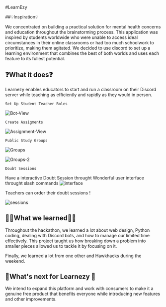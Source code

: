 #LearnEzy


##💡Inspiration💡

We concentrated on building a practical solution for mental health concerns and education throughout the brainstorming process. This application was inspired by students worldwide who were unable to access ideal circumstances in their online classrooms or had too much schoolwork to prioritize, making them agitated. We decided to use discord to set up a learning environment that combines the best of both worlds and uses each feature to its fullest potential.


## ❓What it does❓
Learnezy enables educators to start and run a classroom on their Discord server while teaching as efficiently and rapidly as they would in person.

`Set Up Student Teacher Roles`

![Bot-View](https://cdn.discordapp.com/attachments/885938706568077323/981846298502254592/unknown.png)


`Create Assigments`

![Assignment-View](https://cdn.discordapp.com/attachments/885938706568077323/981846522507456532/unknown.png)


`Public Study Groups`

![Groups](https://cdn.discordapp.com/attachments/885938706568077323/981846955711950859/unknown.png)

![Groups-2](https://cdn.discordapp.com/attachments/885938706568077323/981847151233597480/unknown.png)

`Doubt Sessions`

Have a interactive Doubt Session throught Wonderful user interface throught slash commands
![interface](https://cdn.discordapp.com/attachments/885938706568077323/981849204739678268/unknown.png)


Teachers can order their doubt sessions !

![sessions](https://cdn.discordapp.com/attachments/885938706568077323/981850637325172816/unknown.png)


## 🙋‍♂️What we learned🙋‍♂️
Throughout the hackathon, we learned a lot about web design, Python coding, dealing with Discord bots, and how to manage our limited time effectively. This project taught us how breaking down a problem into smaller pieces allowed us to tackle it by focusing on it.

Finally, we learned a lot from one other and Hawkhacks during the weekend.

## 💭What's next for Learnezy 💭
We intend to expand this platform and work with consumers to make it a genuine free product that benefits everyone while introducing new features and other improvements.

